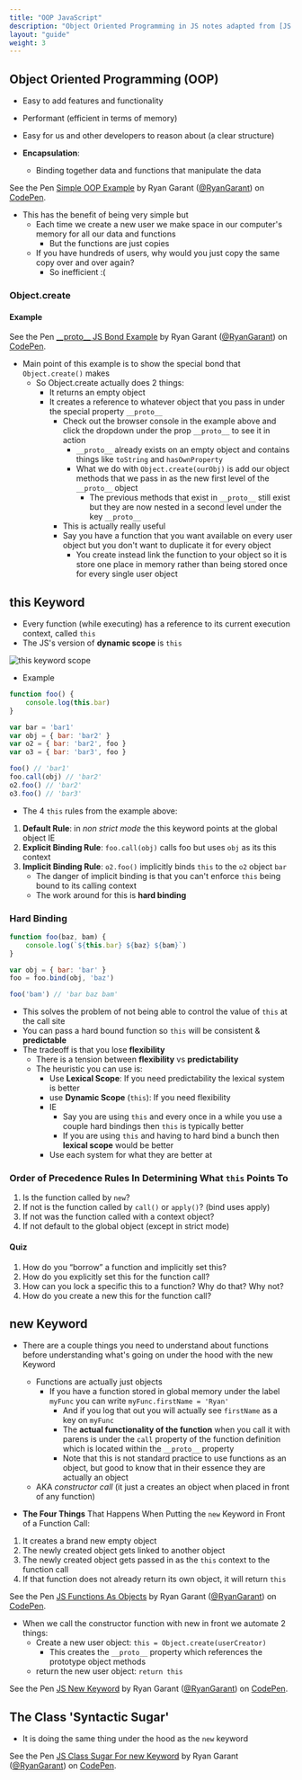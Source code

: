 ```yaml
---
title: "OOP JavaScript"
description: "Object Oriented Programming in JS notes adapted from [JS Hardparts](https://frontendmasters.com/courses/javascript-hard-parts) & [JS Foundations](https://frontendmasters.com/courses/javascript-foundations)"
layout: "guide"
weight: 3
---
```


<article id="1">

## Object Oriented Programming (OOP)

* Easy to add features and functionality
* Performant (efficient in terms of memory)
* Easy for us and other developers to reason about (a clear structure)

* **Encapsulation**:
	* Binding together data and functions that manipulate the data

<p data-height="300" data-theme-id="31719" data-slug-hash="deNWmr" data-default-tab="js,result" data-user="RyanGarant" data-embed-version="2" data-pen-title="Simple OOP Example" class="codepen">See the Pen <a href="https://codepen.io/RyanGarant/pen/deNWmr/">Simple OOP Example</a> by Ryan Garant (<a href="https://codepen.io/RyanGarant">@RyanGarant</a>) on <a href="https://codepen.io">CodePen</a>.</p>

* This has the benefit of being very simple but
	* Each time we create a new user we make space in our computer's memory for all our data and functions
		* But the functions are just copies
	* If you have hundreds of users, why would you just copy the same copy over and over again?
		* So inefficient :(

### Object.create

#### Example

<p data-height="300" data-theme-id="31719" data-slug-hash="devNmP" data-default-tab="js,result" data-user="RyanGarant" data-embed-version="2" data-pen-title="__proto__ JS Bond Example" class="codepen">See the Pen <a href="https://codepen.io/RyanGarant/pen/devNmP/">__proto__ JS Bond Example</a> by Ryan Garant (<a href="https://codepen.io/RyanGarant">@RyanGarant</a>) on <a href="https://codepen.io">CodePen</a>.</p>

* Main point of this example is to show the special bond that `Object.create()` makes
	* So Object.create actually does 2 things:
		* It returns an empty object
		* It creates a reference to whatever object that you pass in under the special property `__proto__`
			* Check out the browser console in the example above and click the dropdown under the prop `__proto__` to see it in action
				* `__proto__` already exists on an empty object and contains things like `toString` and `hasOwnProperty`
				* What we do with `Object.create(ourObj)` is add our object methods that we pass in as the new first level of the `__proto__` object
					* The previous methods that exist in `__proto__` still exist but they are now nested in a second level under the key `__proto__`
			* This is actually really useful
			* Say you have a function that you want available on every user object but you don't want to duplicate it for every object
				* You create instead link the function to your object so it is store one place in memory rather than being stored once for every single user object
</article>

<article id="2">

## this Keyword

* Every function (while executing) has a reference to its current execution context, called `this`	
* The JS's version of **dynamic scope** is `this`

<img src="/images/js/this-scope.png" alt="this keyword scope">

* Example

```javascript
function foo() {
	console.log(this.bar)
}

var bar = 'bar1'
var obj = { bar: 'bar2' }
var o2 = { bar: 'bar2', foo }
var o3 = { bar: 'bar3', foo }

foo() // 'bar1'
foo.call(obj) // 'bar2'
o2.foo() // 'bar2'
o3.foo() // 'bar3'
```

* The 4 `this` rules from the example above:

1. **Default Rule**: in *non strict mode* the this keyword points at the global object IE
2. **Explicit Binding Rule**: `foo.call(obj)` calls foo but uses `obj` as its this context 
3. **Implicit Binding Rule**: `o2.foo()` implicitly binds `this` to the `o2` object `bar`
	* The danger of implicit binding is that you can't enforce `this` being bound to its calling context
	* The work around for this is **hard binding**

### Hard Binding

```javascript
function foo(baz, bam) {
	console.log(`${this.bar} ${baz} ${bam}`)
} 

var obj = { bar: 'bar' }
foo = foo.bind(obj, 'baz')

foo('bam') // 'bar baz bam'
```

* This solves the problem of not being able to control the value of `this` at the call site
* You can pass a hard bound function so `this` will be consistent & **predictable**
* The tradeoff is that you lose **flexibility**
	* There is a tension between **flexibility** vs **predictability**
	* The heuristic you can use is:
		* Use **Lexical Scope**: If you need predictability the lexical system is better
		* use **Dynamic Scope** (`this`): If you need flexibility
		* IE
			* Say you are using `this` and every once in a while you use a couple hard bindings then `this` is typically better
			* If you are using `this` and having to hard bind a bunch then **lexical scope** would be better
		* Use each system for what they are better at

### Order of Precedence Rules In Determining What `this` Points To

1. Is the function called by `new`?
2. If not is the function called by `call()` or `apply()`? (bind uses apply)
3. If not was the function called with a context object?
4. If not default to the global object (except in strict mode)

#### Quiz

1. How do you “borrow” a function and implicitly set
this?
2. How do you explicitly set this for the function call?
3. How can you lock a specific this to a function?
Why do that? Why not?
4. How do you create a new this for the function call?

</article>

<article id="3">

## new Keyword

* There are a couple things you need to understand about functions before understanding what's going on under the hood with the new Keyword
	* Functions are actually just objects
		* If you have a function stored in global memory under the label `myFunc` you can write `myFunc.firstName = 'Ryan'`
			* And if you log that out you will actually see `firstName` as a key on `myFunc`
			* The **actual functionality of the function** when you call it with parens is under the `call` property of the function definition which is located within the `__proto__` property
			* Note that this is not standard practice to use functions as an object, but good to know that in their essence they are actually an object
	* AKA *constructor call* (it just a creates an object when placed in front of any function)

* **The Four Things** That Happens When Putting the `new` Keyword in Front of a Function Call:

1. It creates a brand new empty object
2. The newly created object gets linked to another object
3. The newly created object gets passed in as the `this` context to the function call
4. If that function does not already return its own object, it will return `this`

<p data-height="300" data-theme-id="31719" data-slug-hash="gzWpwQ" data-default-tab="js,result" data-user="RyanGarant" data-embed-version="2" data-pen-title="JS Functions As Objects" class="codepen">See the Pen <a href="https://codepen.io/RyanGarant/pen/gzWpwQ/">JS Functions As Objects</a> by Ryan Garant (<a href="https://codepen.io/RyanGarant">@RyanGarant</a>) on <a href="https://codepen.io">CodePen</a>.</p>


* When we call the constructor function with new in front we automate 2 things:
	* Create a new user object: `this = Object.create(userCreator)`
		* This creates the `__proto__` property which references the prototype object methods
	* return the new user object: `return this`

<p data-height="300" data-theme-id="31719" data-slug-hash="deWWjK" data-default-tab="js,result" data-user="RyanGarant" data-embed-version="2" data-pen-title="JS New Keyword" class="codepen">See the Pen <a href="https://codepen.io/RyanGarant/pen/deWWjK/">JS New Keyword</a> by Ryan Garant (<a href="https://codepen.io/RyanGarant">@RyanGarant</a>) on <a href="https://codepen.io">CodePen</a>.</p>

</article>

<article id="4">

## The Class 'Syntactic Sugar'

* It is doing the same thing under the hood as the `new` keyword

<p data-height="300" data-theme-id="31719" data-slug-hash="RyVVmd" data-default-tab="js,result" data-user="RyanGarant" data-embed-version="2" data-pen-title="JS Class Sugar For new Keyword" class="codepen">See the Pen <a href="https://codepen.io/RyanGarant/pen/RyVVmd/">JS Class Sugar For new Keyword</a> by Ryan Garant (<a href="https://codepen.io/RyanGarant">@RyanGarant</a>) on <a href="https://codepen.io">CodePen</a>.</p>

</article>